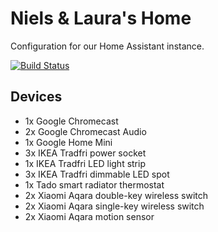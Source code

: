 # Niels & Laura's Home

Configuration for our Home Assistant instance.

[![Build Status](https://travis-ci.org/nielsrowinbik/home.svg?branch=master)](https://travis-ci.org/nielsrowinbik/home)

## Devices

- 1x Google Chromecast
- 2x Google Chromecast Audio
- 1x Google Home Mini
- 3x IKEA Tradfri power socket
- 1x IKEA Tradfri LED light strip
- 3x IKEA Tradfri dimmable LED spot
- 1x Tado smart radiator thermostat
- 2x Xiaomi Aqara double-key wireless switch
- 2x Xiaomi Aqara single-key wireless switch
- 2x Xiaomi Aqara motion sensor

